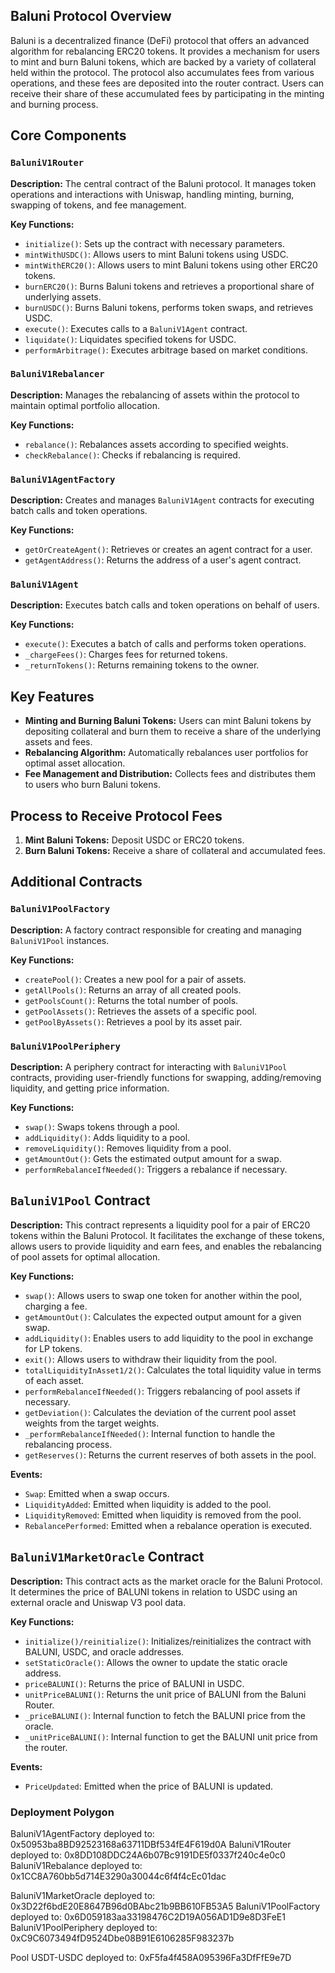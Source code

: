 ## Baluni Protocol Overview

Baluni is a decentralized finance (DeFi) protocol that offers an advanced algorithm for rebalancing ERC20 tokens. It provides a mechanism for users to mint and burn Baluni tokens, which are backed by a variety of collateral held within the protocol. The protocol also accumulates fees from various operations, and these fees are deposited into the router contract. Users can receive their share of these accumulated fees by participating in the minting and burning process.

## Core Components

### `BaluniV1Router`

**Description:** The central contract of the Baluni protocol. It manages token operations and interactions with Uniswap, handling minting, burning, swapping of tokens, and fee management.

**Key Functions:**

- `initialize()`: Sets up the contract with necessary parameters.
- `mintWithUSDC()`: Allows users to mint Baluni tokens using USDC.
- `mintWithERC20()`: Allows users to mint Baluni tokens using other ERC20 tokens.
- `burnERC20()`: Burns Baluni tokens and retrieves a proportional share of underlying assets.
- `burnUSDC()`: Burns Baluni tokens, performs token swaps, and retrieves USDC.
- `execute()`: Executes calls to a `BaluniV1Agent` contract.
- `liquidate()`: Liquidates specified tokens for USDC.
- `performArbitrage()`: Executes arbitrage based on market conditions.

### `BaluniV1Rebalancer`

**Description:** Manages the rebalancing of assets within the protocol to maintain optimal portfolio allocation.

**Key Functions:**

- `rebalance()`: Rebalances assets according to specified weights.
- `checkRebalance()`: Checks if rebalancing is required.

### `BaluniV1AgentFactory`

**Description:** Creates and manages `BaluniV1Agent` contracts for executing batch calls and token operations.

**Key Functions:**

- `getOrCreateAgent()`: Retrieves or creates an agent contract for a user.
- `getAgentAddress()`: Returns the address of a user's agent contract.

### `BaluniV1Agent`

**Description:** Executes batch calls and token operations on behalf of users.

**Key Functions:**

- `execute()`: Executes a batch of calls and performs token operations.
- `_chargeFees()`: Charges fees for returned tokens.
- `_returnTokens()`: Returns remaining tokens to the owner.

## Key Features

- **Minting and Burning Baluni Tokens:**  Users can mint Baluni tokens by depositing collateral and burn them to receive a share of the underlying assets and fees.
- **Rebalancing Algorithm:** Automatically rebalances user portfolios for optimal asset allocation.
- **Fee Management and Distribution:**  Collects fees and distributes them to users who burn Baluni tokens.

## Process to Receive Protocol Fees

1. **Mint Baluni Tokens:** Deposit USDC or ERC20 tokens.
2. **Burn Baluni Tokens:** Receive a share of collateral and accumulated fees.

## Additional Contracts

### `BaluniV1PoolFactory`

**Description:** A factory contract responsible for creating and managing `BaluniV1Pool` instances.

**Key Functions:**

- `createPool()`: Creates a new pool for a pair of assets.
- `getAllPools()`: Returns an array of all created pools.
- `getPoolsCount()`: Returns the total number of pools.
- `getPoolAssets()`: Retrieves the assets of a specific pool.
- `getPoolByAssets()`: Retrieves a pool by its asset pair.

### `BaluniV1PoolPeriphery`

**Description:** A periphery contract for interacting with `BaluniV1Pool` contracts, providing user-friendly functions for swapping, adding/removing liquidity, and getting price information.

**Key Functions:**

- `swap()`: Swaps tokens through a pool.
- `addLiquidity()`: Adds liquidity to a pool.
- `removeLiquidity()`: Removes liquidity from a pool.
- `getAmountOut()`: Gets the estimated output amount for a swap.
- `performRebalanceIfNeeded()`: Triggers a rebalance if necessary.

## `BaluniV1Pool` Contract

**Description:** This contract represents a liquidity pool for a pair of ERC20 tokens within the Baluni Protocol. It facilitates the exchange of these tokens, allows users to provide liquidity and earn fees, and enables the rebalancing of pool assets for optimal allocation.

**Key Functions:**

- `swap()`: Allows users to swap one token for another within the pool, charging a fee.
- `getAmountOut()`: Calculates the expected output amount for a given swap.
- `addLiquidity()`: Enables users to add liquidity to the pool in exchange for LP tokens.
- `exit()`: Allows users to withdraw their liquidity from the pool.
- `totalLiquidityInAsset1/2()`: Calculates the total liquidity value in terms of each asset.
- `performRebalanceIfNeeded()`: Triggers rebalancing of pool assets if necessary.
- `getDeviation()`: Calculates the deviation of the current pool asset weights from the target weights.
- `_performRebalanceIfNeeded()`: Internal function to handle the rebalancing process.
- `getReserves()`: Returns the current reserves of both assets in the pool.

**Events:**

- `Swap`: Emitted when a swap occurs.
- `LiquidityAdded`: Emitted when liquidity is added to the pool.
- `LiquidityRemoved`: Emitted when liquidity is removed from the pool.
- `RebalancePerformed`: Emitted when a rebalance operation is executed.

## `BaluniV1MarketOracle` Contract

**Description:** This contract acts as the market oracle for the Baluni Protocol. It determines the price of BALUNI tokens in relation to USDC using an external oracle and Uniswap V3 pool data.

**Key Functions:**

- `initialize()/reinitialize()`: Initializes/reinitializes the contract with BALUNI, USDC, and oracle addresses.
- `setStaticOracle()`: Allows the owner to update the static oracle address.
- `priceBALUNI()`: Returns the price of BALUNI in USDC.
- `unitPriceBALUNI()`: Returns the unit price of BALUNI from the Baluni Router.
- `_priceBALUNI()`: Internal function to fetch the BALUNI price from the oracle.
- `_unitPriceBALUNI()`: Internal function to get the BALUNI unit price from the router.

**Events:**

- `PriceUpdated`: Emitted when the price of BALUNI is updated.

### Deployment Polygon 

BaluniV1AgentFactory deployed to: 0x50953ba8BD92523168a63711DBf534fE4F619d0A
BaluniV1Router deployed to: 0x8DD108DDC24A6b07Bc9191DE5f0337f240c4e0c0
BaluniV1Rebalance deployed to: 0x1CC8A760bb5d714E3290a30044c6f4f4cEc01dac

BaluniV1MarketOracle deployed to: 0x3D22f6bdE20E8647B96d0BAbc21b9BB610FB53A5
BaluniV1PoolFactory deployed to: 0x6D059183aa33198476C2D19A056AD1D9e8D3FeE1
BaluniV1PoolPeriphery deployed to: 0xC9C6073494fD9524Dbe08B91E6106285F983237b

Pool USDT-USDC deployed to: 0xF5fa4f458A095396Fa3DfFfE9e7D
